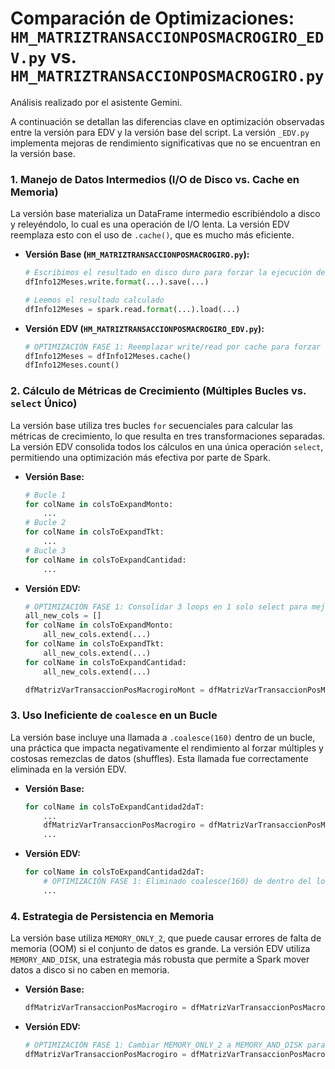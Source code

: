 # Comparación de Optimizaciones: `HM_MATRIZTRANSACCIONPOSMACROGIRO_EDV.py` vs. `HM_MATRIZTRANSACCIONPOSMACROGIRO.py`

Análisis realizado por el asistente Gemini.

A continuación se detallan las diferencias clave en optimización observadas entre la versión para EDV y la versión base del script. La versión `_EDV.py` implementa mejoras de rendimiento significativas que no se encuentran en la versión base.

### 1. Manejo de Datos Intermedios (I/O de Disco vs. Cache en Memoria)

La versión base materializa un DataFrame intermedio escribiéndolo a disco y releyéndolo, lo cual es una operación de I/O lenta. La versión EDV reemplaza esto con el uso de `.cache()`, que es mucho más eficiente.

*   **Versión Base (`HM_MATRIZTRANSACCIONPOSMACROGIRO.py`):**
    ```python
    # Escribimos el resultado en disco duro para forzar la ejecución del DAG SPARK
    dfInfo12Meses.write.format(...).save(...)
    
    # Leemos el resultado calculado
    dfInfo12Meses = spark.read.format(...).load(...)
    ```

*   **Versión EDV (`HM_MATRIZTRANSACCIONPOSMACROGIRO_EDV.py`):**
    ```python
    # OPTIMIZACIÓN FASE 1: Reemplazar write/read por cache para forzar evaluación
    dfInfo12Meses = dfInfo12Meses.cache()
    dfInfo12Meses.count()
    ```

### 2. Cálculo de Métricas de Crecimiento (Múltiples Bucles vs. `select` Único)

La versión base utiliza tres bucles `for` secuenciales para calcular las métricas de crecimiento, lo que resulta en tres transformaciones separadas. La versión EDV consolida todos los cálculos en una única operación `select`, permitiendo una optimización más efectiva por parte de Spark.

*   **Versión Base:**
    ```python
    # Bucle 1
    for colName in colsToExpandMonto:
        ...
    # Bucle 2
    for colName in colsToExpandTkt:
        ...
    # Bucle 3
    for colName in colsToExpandCantidad:
        ...
    ```

*   **Versión EDV:**
    ```python
    # OPTIMIZACIÓN FASE 1: Consolidar 3 loops en 1 solo select para mejor performance
    all_new_cols = []
    for colName in colsToExpandMonto:
        all_new_cols.extend(...)
    for colName in colsToExpandTkt:
        all_new_cols.extend(...)
    for colName in colsToExpandCantidad:
        all_new_cols.extend(...)

    dfMatrizVarTransaccionPosMacrogiroMont = dfMatrizVarTransaccionPosMacrogiroMont.select("*", *all_new_cols)
    ```

### 3. Uso Ineficiente de `coalesce` en un Bucle

La versión base incluye una llamada a `.coalesce(160)` dentro de un bucle, una práctica que impacta negativamente el rendimiento al forzar múltiples y costosas remezclas de datos (shuffles). Esta llamada fue correctamente eliminada en la versión EDV.

*   **Versión Base:**
    ```python
    for colName in colsToExpandCantidad2daT:
        ...
        dfMatrizVarTransaccionPosMacrogiro = dfMatrizVarTransaccionPosMacrogiro.coalesce(160)
        ...
    ```

*   **Versión EDV:**
    ```python
    for colName in colsToExpandCantidad2daT:
        # OPTIMIZACIÓN FASE 1: Eliminado coalesce(160) de dentro del loop (extremadamente costoso)
        ...
    ```

### 4. Estrategia de Persistencia en Memoria

La versión base utiliza `MEMORY_ONLY_2`, que puede causar errores de falta de memoria (OOM) si el conjunto de datos es grande. La versión EDV utiliza `MEMORY_AND_DISK`, una estrategia más robusta que permite a Spark mover datos a disco si no caben en memoria.

*   **Versión Base:**
    ```python
    dfMatrizVarTransaccionPosMacrogiro = dfMatrizVarTransaccionPosMacrog.persist(StorageLevel.MEMORY_ONLY_2)
    ```

*   **Versión EDV:**
    ```python
    # OPTIMIZACIÓN FASE 1: Cambiar MEMORY_ONLY_2 a MEMORY_AND_DISK para evitar OOM
    dfMatrizVarTransaccionPosMacrogiro = dfMatrizVarTransaccionPosMacrog.persist(StorageLevel.MEMORY_AND_DISK)
    ```